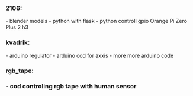 <h3>2106:</h3>
  - blender models
  - python with flask
  - python controll gpio Orange Pi Zero Plus 2 h3
<h3>kvadrik:</h3>
  - arduino regulator
  - arduino cod for axxis
  - more more arduino code
<h3>rgb_tape:<h3>
  - cod controling rgb tape with human sensor 

